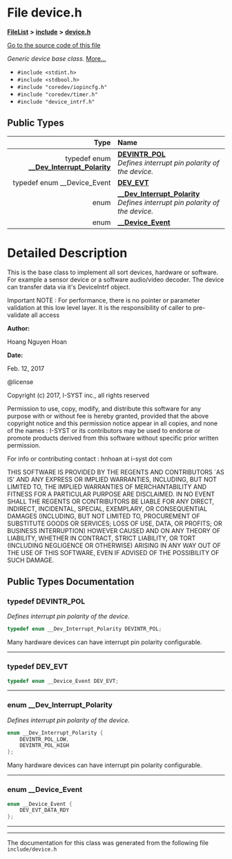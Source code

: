 

# File device.h



[**FileList**](files.md) **>** [**include**](dir_d44c64559bbebec7f509842c48db8b23.md) **>** [**device.h**](device_8h.md)

[Go to the source code of this file](device_8h_source.md)

_Generic device base class._ [More...](#detailed-description)

* `#include <stdint.h>`
* `#include <stdbool.h>`
* `#include "coredev/iopincfg.h"`
* `#include "coredev/timer.h"`
* `#include "device_intrf.h"`

















## Public Types

| Type | Name |
| ---: | :--- |
| typedef enum [**\_\_Dev\_Interrupt\_Polarity**](device_8h.md#enum-__dev_interrupt_polarity) | [**DEVINTR\_POL**](#typedef-devintr_pol)  <br>_Defines interrupt pin polarity of the device._  |
| typedef enum \_\_Device\_Event | [**DEV\_EVT**](#typedef-dev_evt)  <br> |
| enum  | [**\_\_Dev\_Interrupt\_Polarity**](#enum-__dev_interrupt_polarity)  <br>_Defines interrupt pin polarity of the device._  |
| enum  | [**\_\_Device\_Event**](#enum-__device_event)  <br> |
















































# Detailed Description






This is the base class to implement all sort devices, hardware or software. For example a sensor device or a software audio/video decoder. The device can transfer data via it's DeviceIntrf object.


Important NOTE : For performance, there is no pointer or parameter validation at this low level layer. It is the responsibility of caller to pre-validate all access




**Author:**

Hoang Nguyen Hoan 




**Date:**

Feb. 12, 2017


@license


Copyright (c) 2017, I-SYST inc., all rights reserved


Permission to use, copy, modify, and distribute this software for any purpose with or without fee is hereby granted, provided that the above copyright notice and this permission notice appear in all copies, and none of the names : I-SYST or its contributors may be used to endorse or promote products derived from this software without specific prior written permission.


For info or contributing contact : hnhoan at i-syst dot com


THIS SOFTWARE IS PROVIDED BY THE REGENTS AND CONTRIBUTORS `AS IS' AND ANY EXPRESS OR IMPLIED WARRANTIES, INCLUDING, BUT NOT LIMITED TO, THE IMPLIED WARRANTIES OF MERCHANTABILITY AND FITNESS FOR A PARTICULAR PURPOSE ARE DISCLAIMED. IN NO EVENT SHALL THE REGENTS OR CONTRIBUTORS BE LIABLE FOR ANY DIRECT, INDIRECT, INCIDENTAL, SPECIAL, EXEMPLARY, OR CONSEQUENTIAL DAMAGES (INCLUDING, BUT NOT LIMITED TO, PROCUREMENT OF SUBSTITUTE GOODS OR SERVICES; LOSS OF USE, DATA, OR PROFITS; OR BUSINESS INTERRUPTION) HOWEVER CAUSED AND ON ANY THEORY OF LIABILITY, WHETHER IN CONTRACT, STRICT LIABILITY, OR TORT (INCLUDING NEGLIGENCE OR OTHERWISE) ARISING IN ANY WAY OUT OF THE USE OF THIS SOFTWARE, EVEN IF ADVISED OF THE POSSIBILITY OF SUCH DAMAGE.



 


    
## Public Types Documentation




### typedef DEVINTR\_POL 

_Defines interrupt pin polarity of the device._ 
```C++
typedef enum __Dev_Interrupt_Polarity DEVINTR_POL;
```



Many hardware devices can have interrupt pin polarity configurable. 


        

<hr>



### typedef DEV\_EVT 

```C++
typedef enum __Device_Event DEV_EVT;
```




<hr>



### enum \_\_Dev\_Interrupt\_Polarity 

_Defines interrupt pin polarity of the device._ 
```C++
enum __Dev_Interrupt_Polarity {
    DEVINTR_POL_LOW,
    DEVINTR_POL_HIGH
};
```



Many hardware devices can have interrupt pin polarity configurable. 


        

<hr>



### enum \_\_Device\_Event 

```C++
enum __Device_Event {
    DEV_EVT_DATA_RDY
};
```




<hr>

------------------------------
The documentation for this class was generated from the following file `include/device.h`

